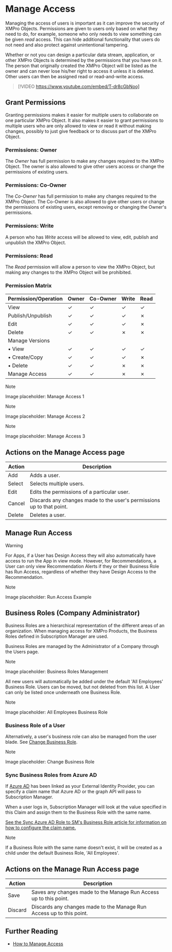 # Manage Access

Managing the access of users is important as it can improve the security of XMPro Objects. Permissions are given to users only based on what they need to do, for example, someone who only needs to view something can be given _read_ access. This can hide additional functionality that users do not need and also protect against unintentional tampering.

Whether or not you can design a particular data stream, application, or other XMPro Objects is determined by the permissions that you have on it. The person that originally created the XMPro Object will be listed as the owner and can never lose his/her right to access it unless it is deleted. Other users can then be assigned read or read-and-write access.

> [!VIDEO https://www.youtube.com/embed/T-dr8cGbNoo]

## Grant Permissions

Granting permissions makes it easier for multiple users to collaborate on one particular XMPro Object. It also makes it easier to grant permissions to multiple users who are only allowed to view or read it without making changes, possibly to just give feedback or to discuss part of the XMPro Object.

### Permissions: Owner

The _Owner_ has full permission to make any changes required to the XMPro Object. The owner is also allowed to give other users access or change the permissions of existing users.

### Permissions: Co-Owner

The _Co-Owner_ has full permission to make any changes required to the XMPro Object. The Co-Owner is also allowed to give other users or change the permissions of existing users, except removing or changing the Owner's permissions.

### Permissions: Write

A person who has _Write_ access will be allowed to view, edit, publish and unpublish the XMPro Object.

### Permissions: Read

The _Read_ permission will allow a person to view the XMPro Object, but making any changes to the XMPro Object will be prohibited.

### Permission Matrix

| Permission/Operation | Owner | Co-Owner | Write | Read |
| -------------------- | ----- | -------- | ----- | ---- |
| View                 | ✓     | ✓        | ✓     | ✓    |
| Publish/Unpublish    | ✓     | ✓        | ✓     | ✗    |
| Edit                 | ✓     | ✓        | ✓     | ✗    |
| Delete               | ✓     | ✓        | ✗     | ✗    |
| Manage Versions      |       |          |       |      |
|   • View             | ✓     | ✓        | ✓     | ✓    |
|   • Create/Copy      | ✓     | ✓        | ✓     | ✗    |
|   • Delete           | ✓     | ✓        | ✗     | ✗    |
| Manage Access        | ✓     | ✓        | ✗     | ✗    |

> [!NOTE]
> Image placeholder: Manage Access 1

> [!NOTE]
> Image placeholder: Manage Access 2

> [!NOTE]
> Image placeholder: Manage Access 3

## Actions on the Manage Access page

| **Action** | **Description**                                                       |
| ---------- | --------------------------------------------------------------------- |
| Add        | Adds a user.                                                          |
| Select     | Selects multiple users.                                               |
| Edit       | Edits the permissions of a particular user.                           |
| Cancel     | Discards any changes made to the user's permissions up to that point. |
| Delete     | Deletes a user.                                                       |

## Manage Run Access

> [!WARNING]
> For Apps, if a User has Design Access they will also automatically have access to run the App in view mode. However, for Recommendations, a User can only view Recommendation Alerts if they or their Business Role has Run Access, regardless of whether they have Design Access to the Recommendation.

> [!NOTE]
> Image placeholder: Run Access Example

## Business Roles (Company Administrator)

Business Roles are a hierarchical representation of the different areas of an organization. When managing access for XMPro Products, the Business Roles defined in Subscription Manager are used.

Business Roles are managed by the Administrator of a Company through the Users page.

> [!NOTE]
> Image placeholder: Business Roles Management

All new users will automatically be added under the default 'All Employees' Business Role. Users can be moved, but not deleted from this list. A User can only be listed once underneath one Business Role.

> [!NOTE]
> Image placeholder: All Employees Business Role

### Business Role of a User

Alternatively, a user's business role can also be managed from the user blade. See [Change Business Role](../administration/users/business-role-for-a-user.md).

> [!NOTE]
> Image placeholder: Change Business Role

### Sync Business Roles from Azure AD

If [Azure AD](../installation/3.-complete-installation/configure-sso-optional/sso-azure-ad.md) has been linked as your External Identity Provider, you can specify a claim name that Azure AD or the graph API will pass to Subscription Manager.

When a user logs in, Subscription Manager will look at the value specified in this Claim and assign them to the Business Role with the same name.

[See the Sync Azure AD Role to SM's Business Role article for information on how to configure the claim name.](../installation/3.-complete-installation/configure-sso-optional/sso-azure-ad.md#sync-azure-ad-role-with-sms-business-role)

> [!NOTE]
> If a Business Role with the same name doesn't exist, it will be created as a child under the default Business Role, 'All Employees'.

## Actions on the Manage Run Access page

| **Action** | **Description**                                                      |
| ---------- | -------------------------------------------------------------------- |
| Save       | Saves any changes made to the Manage Run Access up to this point.    |
| Discard    | Discards any changes made to the Manage Run Access up to this point. |

## Further Reading

* [How to Manage Access](../how-tos/manage-access.md)

